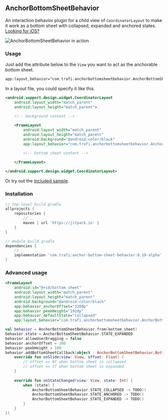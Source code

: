 ## AnchorBottomSheetBehavior

An interaction behavior plugin for a child view of `CoordinatorLayout` to make it work as a
bottom sheet with collapsed, expanded and anchored states. [Looking for iOS?][slide-outable-ios]

![AnchorBottomSheetBehavior in action][sample-gif]

### Usage
Just add the attribute below to the `View` you want to act as the anchorable bottom sheet.
```xml
app:layout_behavior="com.trafi.anchorbottomsheetbehavior.AnchorBottomSheetBehavior"
```

In a layout file, you could specify it like this.
```xml
<android.support.design.widget.CoordinatorLayout
    android:layout_width="match_parent"
    android:layout_height="match_parent">
    
    <!-- background content -->

    <FrameLayout
        android:layout_width="match_parent"
        android:layout_height="match_parent"
        android:background="@android:color/black"
        app:layout_behavior="com.trafi.anchorbottomsheetbehavior.AnchorBottomSheetBehavior">

        <!-- bottom sheet content -->

    </FrameLayout>
        
</android.support.design.widget.CoordinatorLayout>
```
Or try out the [included sample][sample].

### Installation
```groovy
// top-level build.gradle
allprojects {
    repositories {
        // ..
        maven { url 'https://jitpack.io' }
    }
}

// module build.gradle
dependencies {
    // ..
    implementation 'com.trafi:anchor-bottom-sheet-behavior:0.10-alpha'
}
```


### Advanced usage
```xml
<FrameLayout
    android:id="@+id/bottom_sheet"
    android:layout_width="match_parent"
    android:layout_height="match_parent"
    android:background="@android:color/black"
    app:behavior_anchorOffset="320dp"
    app:behavior_peekHeight="192dp"
    app:behavior_defaultState="collapsed"
    app:layout_behavior="com.trafi.anchorbottomsheetbehavior.AnchorBottomSheetBehavior">
```

```kotlin
val behavior = AnchorBottomSheetBehavior.from(bottom_sheet)
behavior.state = AnchorBottomSheetBehavior.STATE_EXPANDED
behavior.allowUserDragging = false
behavior.anchorOffset = 200
behavior.peekHeight = 100
behavior.addBottomSheetCallback(object : AnchorBottomSheetBehavior.BottomSheetCallback() {
    override fun onSlide(view: View, offset: Float) {
        // offset == 0f when bottom sheet is collapsed
        // offset == 1f when bottom sheet is expanded
    }
    
    override fun onStateChanged(view: View, state: Int) {
        when (state) {
            AnchorBottomSheetBehavior.STATE_COLLAPSED -> TODO()
            AnchorBottomSheetBehavior.STATE_ANCHORED -> TODO()
            AnchorBottomSheetBehavior.STATE_EXPANDED -> TODO()
        }
    }
})
```


[slide-outable-ios]: https://github.com/trafi/SlideOutable
[sample]: https://github.com/trafi/anchor-bottom-sheet-behavior/tree/master/sample
[sample-gif]: http://i.giphy.com/l2JhIAM4Osl5MdZV6.gif
